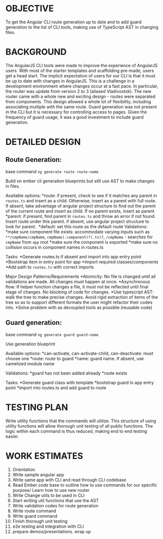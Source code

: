 OBJECTIVE
==========
To get the Angular CLI route generation up to date and to add guard generation to the list of CLI tools, making use of TypeScript AST in changing files.

BACKGROUND
============

The AngularJS CLI tools were made to improve the experience of AngularJS users. With most of the starter templates and scaffolding pre-made, users get a head start. The implicit expectation of users for our CLI is that it must be up to date with changes in AngularJS. This is a challenge in a development environment where changes occur at a fast pace. In particular, the router was update from version 2 to 3 (aliased Vladivostok). The new router came with a whole new and exciting design - routes were separated from components. This design allowed a whole lot of flexibility, including associating multiple with the same route. Guard generation was not present in the CLI but it is necessary for controlling access to pages. Given the frequency of guard usage, it was a good investment to include guard generation.


DETAILED DESIGN
===============

Route Generation:
-----------------
base command `ng generate route route-name`

Build on ember cli generation blueprints but still use AST to make changes in files.

Available options:
	*route: if present, check to see if it matches any parent in `routes.ts` and insert as a child. Otherwise, insert as a parent with full route. If absent, take advantage of angular project structure to find out the parent of the current route and insert as child. If no parent exists, insert as parent 
	*parent: if present, find parent in `routes.ts` and throw an error if not found. Insert route under this parent. if absent, use angular project structure to look for parent. 
	*default: set this route as the default route
Validations:
   *make sure component file exists: accommodate varying inputs
 	such as `**/cmpName/cmpName`, `cmpName(.component)?(.ts)?`, `/cmpName` - searches for `cmpName` from `app` root
   *make sure the component is exported
   *make sure no collision occurs in component names in routes.ts

Tasks:
	*Generate routes.ts if absent and import into app entry point
	*Bootstrap item in entry point for app
	*Import required classes/components
	*Add path to `routes.ts` with correct imports

Major Design Patterns/Requirements
	*Atomicity: No file is changed until all validations are made. All changes must happen at once. 
	*Asynchronous flow: If helper function changes a file, it must not be reflected until final stage of changes. No blocking of code for changes.
	*Use typescript AST: walk the tree to make precise changes. Avoid rigid extraction of items of the tree so as to support different formats the user might refactor their codes into.
	*Solve problem with as decoupled tools as possible (reusable code)

Guard generation:
----------------
base command `ng generate guard guard-name`

Use generation blueprint

Available options:
	*can-activate, can-activate-child, can-deactivate: must choose one
	*route: route to guard
	*name: guard name. If absent, use camelized module name

Validations:
	*guard has not been added already
	*route exists

Tasks:
	*Generate guard class with template
	*bootstrap guard in app entry point
	*import into routes.ts and add guard to route

TESTING PLAN
============
Write utility functions that the commands will utilize. This structure of using utility functions will allow thorough unit testing of all public functions. The logic within each command is thus reduced, making end to end testing easier.

WORK ESTIMATES
===============
1. Orientation
2. Write sample angular app
3. Write same app with CLI and read through CLI codebase
4. Read Ember code base to outline how to use commands for our specific purpose/ Learn how to use new router
5. Write Change utils to be used in CLI
6. Start writing util functions that use the AST
7. Write validation codes for route generation
8. Write route command
9. Write guard command
10. Finish thorough unit testing
11. e2e testing and integration with CLI
12. prepare demos/presentations. wrap up

